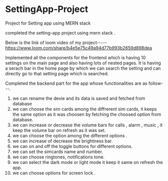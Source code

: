 # SettingApp-Project
Project for Setting app using MERN stack


completed the setting-app project using mern stack .


Below is the link of loom video of my project-----
https://www.loom.com/share/b4e5e75c49a94d77b993b2659d898dea




Implemented all the components for the frontend which is having 10 settings on the main page and 
also having lots of nested pages.
It is having a serach bar in the home page by which we can search the setting and can directly go to that setting page which is searched.


Completed the backend part for the app whose functionalities are as follow---.
1. we can rename the devie and its data is saved and fetched from database
2. we can choose the sim cards among the diffrerent sim cards, it keeps the same option as it was choosen by fetching the choosed option from database.
3. we can increase or decrease the volume bars for calls , alarm , music , it keep the volume bar on refresh as it was set.
4. we can choose the option among the different options .
5. we can increase of decrease the brightness bar.
6. we can on and off the toggle buttons for different options.
7. we can set the simcards name and number.
8. we can choose ringtones, notifications tone.
9. we can select the dark mode or light mode it keep it same on refresh the app.
10. we can choose options for screen lock .
